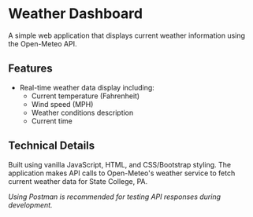 # Weather Dashboard

A simple web application that displays current weather information using the Open-Meteo API.

## Features

- Real-time weather data display including:
    - Current temperature (Fahrenheit)
    - Wind speed (MPH)
    - Weather conditions description
    - Current time

## Technical Details

Built using vanilla JavaScript, HTML, and CSS/Bootstrap styling. The application makes API calls to Open-Meteo's weather service to fetch current weather data for State College, PA.

*Using Postman is recommended for testing API responses during development.*
